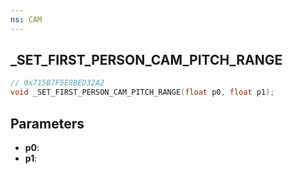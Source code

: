 ```yaml
---
ns: CAM
---
```

## _SET_FIRST_PERSON_CAM_PITCH_RANGE

```c
// 0x715B7F5E8BED32A2
void _SET_FIRST_PERSON_CAM_PITCH_RANGE(float p0, float p1);
```

## Parameters
* **p0**:
* **p1**:

